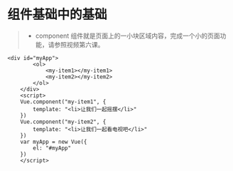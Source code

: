 #  组件基础中的基础
> * component
组件就是页面上的一小块区域内容，完成一个小的页面功能，请参照视频第六课。
```
<div id="myApp">
        <ol>        
            <my-item1></my-item1>
            <my-item2></my-item2>
        </ol>
    </div>
    <script>
    Vue.component("my-item1", {
        template: "<li>让我们一起摇摆</li>"
    })
    Vue.component("my-item2", {
        template: "<li>让我们一起看电视吧</li>"
    })
    var myApp = new Vue({
        el: "#myApp"
    })
    </script>

```
